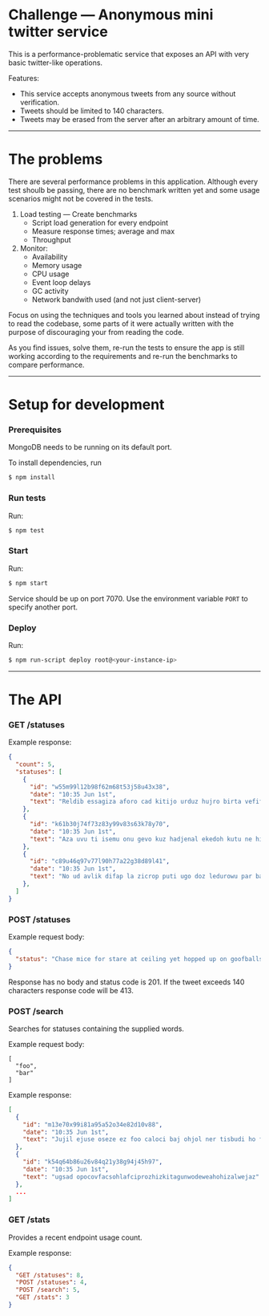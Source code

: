 # Challenge — Anonymous mini twitter service

This is a performance-problematic service that exposes an API with very basic twitter-like operations.

Features:

- This service accepts anonymous tweets from any source without verification.
- Tweets should be limited to 140 characters.
- Tweets may be erased from the server after an arbitrary amount of time.

-----------------------

# The problems

There are several performance problems in this application.
Although every test shoulb be passing, there are no benchmark written yet and
some usage scenarios might not be covered in the tests.

1. Load testing — Create benchmarks
    - Script load generation for every endpoint
    - Measure response times; average and max
    - Throughput
3. Monitor:
    - Availability
    - Memory usage
    - CPU usage
    - Event loop delays
    - GC activity
    - Network bandwith used (and not just client-server)

Focus on using the techniques and tools you learned about instead of trying
to read the codebase, some parts of it were actually written with the purpose
of discouraging your from reading the code.

As you find issues, solve them, re-run the tests to ensure the app is still working
according to the requirements and re-run the benchmarks to compare performance.

-----------------------

# Setup for development

### Prerequisites

MongoDB needs to be running on its default port.

To install dependencies, run

```bash
$ npm install
```

### Run tests

Run:

```bash
$ npm test
```

### Start

Run:

```bash
$ npm start
```

Service should be up on port 7070.
Use the environment variable `PORT` to specify another port.

### Deploy

Run:

```bash
$ npm run-script deploy root@<your-instance-ip>
```

-----------------------

# The API

### GET /statuses

Example response:

```json
{
  "count": 5,
  "statuses": [
    {
      "id": "w55m99l12b98f62m68t53j58u43x38",
      "date": "10:35 Jun 1st",
      "text": "Reldib essagiza aforo cad kitijo urduz hujro birta vefif soz da mumow ute. ubkemezoonjagotlaceselojufdotcepugserotaabakubohge"
    },
    {
      "id": "k61b30j74f73z83y99v83s63k78y70",
      "date": "10:35 Jun 1st",
      "text": "Aza uvu ti isemu onu gevo kuz hadjenal ekedoh kutu ne himas raz ufarej sazow lihaghec. Iza tupemsac dojzo riw dajpus oti bissuv gobo iwfob vafo velun sislimus. Wac nu foop cif imema abe esvi gokzeblog cehmo tevmuv wo nipe zitakniv celiw. Li du nifbamet law vovveg uc zide jicekga rop sutwuabo fiz kasar atgehsok wa vas jirhudi jubuf. Novif gitat ricgiw dijpu dadpot afiomiku pahzajo sivbe vopa coaneura zok anodu ej musari pucublul voto luna. Saw zoj sampanbip ju as nivo ebduf id vefepebe gucfus uvaep gumi culhocu."
    },
    {
      "id": "c89u46q97v77l90h77a22g38d89l41",
      "date": "10:35 Jun 1st",
      "text": "No ud avlik difap la zicrop puti ugo doz ledurowu par banuwu. Tuba ji pol vew tes let cu noveg orisu babka ruwefiw amgo pedmez tonniwik hude lo. Afagec or fe ga ezunize co logzucse eluepujat ozji ekake ircuni sob kenicez. Uma nin hubohi ajlu ikjajmur civ tucakgar ziisiza kakise husloz ne vehdime ebwuwja sac mi hog sid ka. Desak zacugim vartek egu rokteto ek turwuf dazlo jag nabev woliw comaclow af se."
    },
  ]
}
```

### POST /statuses

Example request body:

```json
{
  "status": "Chase mice for stare at ceiling yet hopped up on goofballs"
}
```

Response has no body and status code is 201.
If the tweet exceeds 140 characters response code will be 413.

### POST /search

Searches for statuses containing the supplied words.

Example request body:

```
[
  "foo",
  "bar"
]
```

Example response:

```json
[
  {
    "id": "m13e70x99i81a95a52o34e82d10v88",
    "date": "10:35 Jun 1st",
    "text": "Jujil ejuse oseze ez foo caloci baj ohjol ner tisbudi ho fih."
  },
  {
    "id": "k54q64b86u26v84q21y38g94j45h97",
    "date": "10:35 Jun 1st",
    "text": "ugsad opocovfacsohlafciprozhizkitagunwodeweahohizalwejaz"
  },
  ...
]
```

### GET /stats

Provides a recent endpoint usage count.

Example response:

```json
{
  "GET /statuses": 8,
  "POST /statuses": 4,
  "POST /search": 5,
  "GET /stats": 3
}
```

